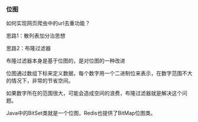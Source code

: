 ### 位图

如何实现网页爬虫中的url去重功能？

思路1：散列表加分治思想

思路2：布隆过滤器

布隆过滤器本身是基于位图的，是对位图的一种改进


位图通过数组下标来定义数据，每个数字用一个二进制位来表示，在数字范围不大的情况下，非常的节省空间。

如果数字所在的范围很大，可能会造成空间的浪费，布隆过滤器就是解决这个问题。

Java中的BitSet类就是一个位图，Redis也提供了BitMap位图类。